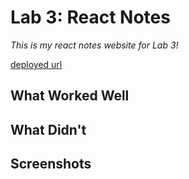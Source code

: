 # Lab 3: React Notes

*This is my react notes website for Lab 3!*

[deployed url](http://url-if-deployed-here)

## What Worked Well

## What Didn't

## Screenshots
